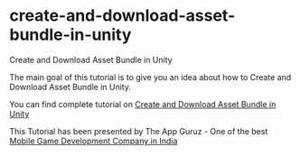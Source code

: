 # create-and-download-asset-bundle-in-unity
Create and Download Asset Bundle in Unity

The main goal of this tutorial is to give you an idea about how to Create and Download Asset Bundle in Unity.

You can find complete tutorial on  [Create and Download Asset Bundle in Unity](http://www.theappguruz.com/blog/create-and-download-asset-bundle-in-unity)

This Tutorial has been presented by The App Guruz - One of the best [Mobile Game Development Company in India](http://www.theappguruz.com/3d-game-development/)
